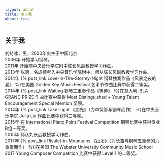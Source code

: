 ```yaml
---
layout: about
title: 关于我
about: true
---
```


## 关于我

刘持冰，男，2000年出生于中国北京  
2006年 开始学习钢琴。  
2011年 开始随中央音乐学院附中陈长风副教授学习作曲。  
2013年 以第一名成绩考入中央音乐学院附中，师从陈长风副教授学习作曲。  
2014年 {% post_link Love-In-The-Stormy-Night 钢琴独奏作品《风暴之夜的爱》 %}在美国 Golden Key Music Festival 艺术节作曲比赛中获得二等奖。  
2014年 {% post_link Waiting 钢琴三重奏作品《等待》 %}在意大利 IBLA GRAND PRIZE 作曲比赛中获得 Most Distinguished + Young Talent Encouragement Special Mention 奖项。  
2014年 {% post_link Lake-Light 《湖光》（为单簧管与钢琴而作） %}在中央音乐学院 Julia Liu 作曲比赛中获得三等奖。  
2015年 在 International Piano Point Festival Competition 钢琴比赛中获得专业B组一等奖。  
2015年 师从刘长远教授学习作曲。  
2017年 {% post_link Rivulet-in-Mountains 《山溪》（为长笛与钢琴五重奏的六重奏而作） %})在美国 The Webster University Community Music School 2017 Young Composer Competition 比赛中获得 Level 1 的二等奖。
